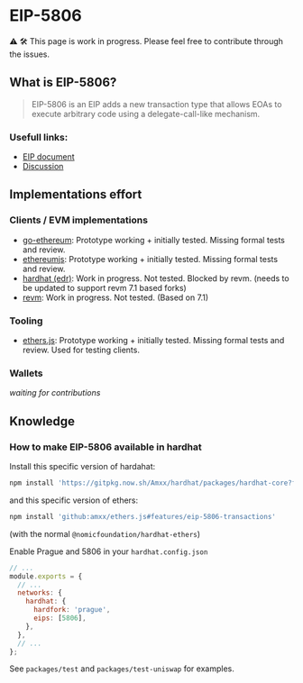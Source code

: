 # EIP-5806

:warning: :hammer_and_wrench: This page is work in progress. Please feel free to contribute through the issues.

## What is EIP-5806?

> EIP-5806 is an EIP adds a new transaction type that allows EOAs to execute arbitrary code using a delegate-call-like mechanism.

### Usefull links:

- [EIP document](https://eips.ethereum.org/EIPS/eip-5806)
- [Discussion](https://ethereum-magicians.org/t/eip-5806-delegate-transaction/11409)

## Implementations effort

### Clients / EVM implementations

- [go-ethereum](https://github.com/ethereum/go-ethereum/pull/28997): Prototype working + initially tested. Missing formal tests and review.
- [ethereumjs](https://github.com/ethereumjs/ethereumjs-monorepo/pull/3312): Prototype working + initially tested. Missing formal tests and review.
- [hardhat (edr)](https://github.com/Amxx/hardhat/tree/features/eip-5806): Work in progress. Not tested. Blocked by revm. (needs to be updated to support revm 7.1 based forks)
- [revm](https://github.com/bluealloy/revm/pull/1184): Work in progress. Not tested. (Based on 7.1)

### Tooling

- [ethers.js](https://github.com/ethers-io/ethers.js/pull/4638): Prototype working + initially tested. Missing formal tests and review. Used for testing clients.

### Wallets

*waiting for contributions*


## Knowledge

### How to make EIP-5806 available in hardhat

Install this specific version of hardahat:
```bash
npm install 'https://gitpkg.now.sh/Amxx/hardhat/packages/hardhat-core?features/eip5806/2.20.2'
```

and this specific version of ethers:
```bash
npm install 'github:amxx/ethers.js#features/eip-5806-transactions'
```

(with the normal `@nomicfoundation/hardhat-ethers`)

Enable Prague and 5806 in your `hardhat.config.json`
```javascript
// ...
module.exports = {
  // ...
  networks: {
    hardhat: {
      hardfork: 'prague',
      eips: [5806],
    },
  },
  // ...
};
```

See `packages/test` and `packages/test-uniswap` for examples.